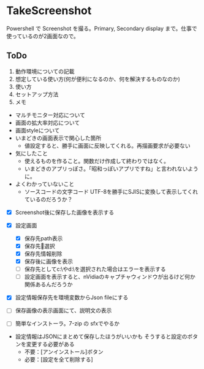 # TakeScreenshot

Powershell で Screenshot を撮る。Primary, Secondary display まで。仕事で使っているのが2画面なので。

## ToDo

1. 動作環境についての記載
1. 想定している使い方(何が便利になるのか、何を解決するものなのか)
1. 使い方
1. セットアップ方法
1. メモ  
  - マルチモニター対応について
  - 画面の拡大率対応について
  - 画面styleについて
  - いまどきの画面表示で関心した箇所
      - 値設定すると、勝手に画面に反映してくれる。再描画要求が必要ない
  - 気にしたこと
      - 使えるものを作ること。関数だけ作成して終わりではなく。
      - いまどきのアプリっぽさ。「昭和っぽいアプリですね」と言われないように。
  - よくわかっていないこと
      - ソースコードの文字コード
        UTF-8を勝手にSJISに変換して表示してくれているのだろうか？



- [x] Screenshot後に保存した画像を表示する
- [x] 設定画面
  - [x] 保存先path表示
  - [x] 保存先📁選択
  - [x] 保存先情報削除
  - [x] 保存後に画像を表示
  - [ ] 保存先としてc:\やd:\を選択された場合はエラーを表示する
  - [ ] 設定画面を表示すると、nVidiaのキャプチャウィンドウが出るけど何か関係あるんだろうか
- [x] 設定情報保存先を環境変数からJson fileにする
- [ ] 保存画像の表示画面にて、説明文の表示
- [ ] 簡単なインストーラ。7-zip の sfxでやるか



- 設定情報はJSONにまとめて保存したほうがいいかも
  そうすると設定のボタンを変更する必要がある
  - 不要：[アンインストール]ボタン
  - 必要：[設定を全て削除する]



